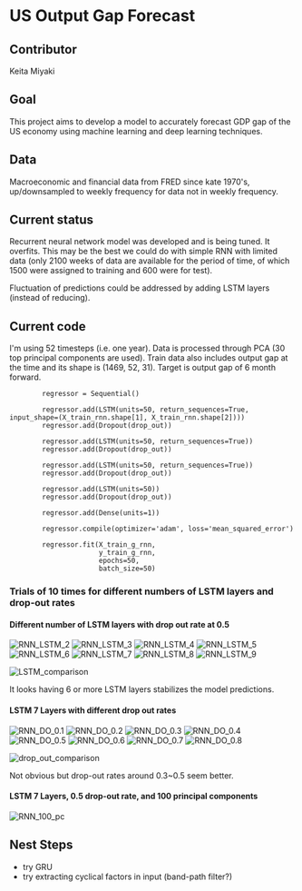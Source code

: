 # US Output Gap Forecast

## Contributor
Keita Miyaki

## Goal
This project aims to develop a model to accurately forecast GDP gap of the US economy using machine learning and deep learning techniques.

## Data
Macroeconomic and financial data from FRED since kate 1970's, up/downsampled to weekly frequency for data not in weekly frequency.

## Current status
Recurrent neural network model was developed and is being tuned. It overfits. This may be the best we could do with simple RNN with limited data (only 2100 weeks of data are available for the period of time, of which 1500 were assigned to training and 600 were for test).

Fluctuation of predictions could be addressed by adding LSTM layers (instead of reducing).

## Current code

I'm using 52 timesteps (i.e. one year). Data is processed through PCA (30 top principal components are used). Train data also includes output gap at the time and its shape is (1469, 52, 31). Target is output gap of 6 month forward.

```
        regressor = Sequential()

        regressor.add(LSTM(units=50, return_sequences=True, input_shape=(X_train_rnn.shape[1], X_train_rnn.shape[2])))
        regressor.add(Dropout(drop_out))

        regressor.add(LSTM(units=50, return_sequences=True))
        regressor.add(Dropout(drop_out))

        regressor.add(LSTM(units=50, return_sequences=True))
        regressor.add(Dropout(drop_out))

        regressor.add(LSTM(units=50))
        regressor.add(Dropout(drop_out))

        regressor.add(Dense(units=1))

        regressor.compile(optimizer='adam', loss='mean_squared_error')

        regressor.fit(X_train_g_rnn, 
                      y_train_g_rnn, 
                      epochs=50, 
                      batch_size=50)
```

### Trials of 10 times for different numbers of LSTM layers and drop-out rates

#### Different number of LSTM layers with drop out rate at 0.5
![RNN_LSTM_2](images/6m_gap_rnn_2_LSTM_0.5_dropout.png "LSTM 2")
![RNN_LSTM_3](images/6m_gap_rnn_3_LSTM_0.5_dropout.png "LSTM 3")
![RNN_LSTM_4](images/6m_gap_rnn_4_LSTM_0.5_dropout.png "LSTM 4")
![RNN_LSTM_5](images/6m_gap_rnn_5_LSTM_0.5_dropout.png "LSTM 5")
![RNN_LSTM_6](images/6m_gap_rnn_6_LSTM_0.5_dropout.png "LSTM 6")
![RNN_LSTM_7](images/6m_gap_rnn_7_LSTM_0.5_dropout.png "LSTM 7")
![RNN_LSTM_8](images/6m_gap_rnn_8_LSTM_0.5_dropout.png "LSTM 8")
![RNN_LSTM_9](images/6m_gap_rnn_9_LSTM_0.5_dropout.png "LSTM 9")

![LSTM_comparison](images/LSTM_layer_trial.png "comparison_LSTM")

It looks having 6 or more LSTM layers stabilizes the model predictions.

#### LSTM 7 Layers with different drop out rates
![RNN_DO_0.1](images/6m_gap_rnn_7_LSTM_0.1_dropout.png "DO_0.1")
![RNN_DO_0.2](images/6m_gap_rnn_7_LSTM_dropout_0.2.png "DO_0.2")
![RNN_DO_0.3](images/6m_gap_rnn_7_LSTM_0.3_dropout.png "DO_0.3")
![RNN_DO_0.4](images/6m_gap_rnn_7_LSTM_dropout_0.4.png "DO_0.4")
![RNN_DO_0.5](images/6m_gap_rnn_7_LSTM_0.5_dropout.png "DO_0.5")
![RNN_DO_0.6](images/6m_gap_rnn_7_LSTM_dropout_0.6.png "DO_0.6")
![RNN_DO_0.7](images/6m_gap_rnn_7_LSTM_0.7_dropout.png "DO_0.7")
![RNN_DO_0.8](images/6m_gap_rnn_7_LSTM_dropout_0.8.png "DO_0.8")

![drop_out_comparison](images/drop_out_trial.png "comparison_drop_out")

Not obvious but drop-out rates around 0.3~0.5 seem better.

#### LSTM 7 Layers, 0.5 drop-out rate, and 100 principal components
![RNN_100_pc](images/6m_gap_rnn_7_LSTM_0.7_dropout_100_pca.png "100 pc")

## Nest Steps
- try GRU
- try extracting cyclical factors in input (band-path filter?)

